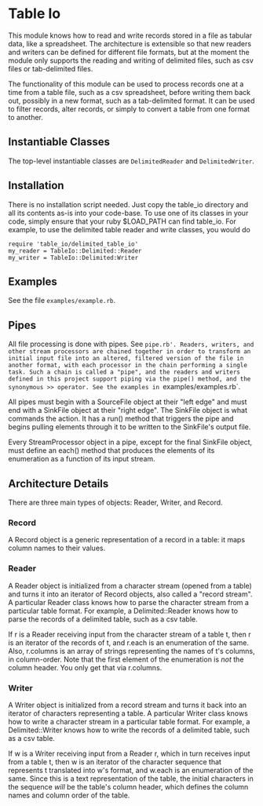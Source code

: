 # Table Io
This module knows how to read and write records stored in a file as tabular data, like a spreadsheet.
The architecture is extensible so that new readers and writers can be defined for different file formats,
but at the moment the module only supports the reading and writing of delimited files, such as csv files
or tab-delimited files.

The functionality of this module can be used to process records one at a time from a table file,
such as a csv spreadsheet, before writing them back out, possibly in a new format, such as a tab-delimited
format. It can be used to filter records, alter records, or simply to convert a table from
one format to another.


## Instantiable Classes
The top-level instantiable classes are `DelimitedReader` and `DelimitedWriter`.


## Installation
There is no installation script needed. Just copy the table_io directory and all its contents as-is
into your code-base. To use one of its classes in your code, simply ensure that your ruby $LOAD_PATH
can find table_io. For example, to use the delimited table reader and write classes, you would do

    require 'table_io/delimited_table_io'
    my_reader = TableIo::Delimited::Reader
    my_writer = TableIo::Delimited:Writer


## Examples
See the file `examples/example.rb`.


## Pipes
All file processing is done with pipes. See `pipe.rb'. Readers, writers, and other stream processors
are chained together in order to transform
an initial input file into an altered, filtered version of the file in another format, with each processor
in the chain performing a single task. Such a chain is called a "pipe", and the readers and writers defined
in this project support piping via the pipe() method, and the synonymous >> operator.
See the examples in `examples/examples.rb`.

All pipes must begin with a SourceFile object at their "left edge" and must end with a SinkFile object
at their "right edge". The SinkFile object is what commands the action. It has a run() method that
triggers the pipe and begins pulling elements through it to be written to the SinkFile's output file.

Every StreamProcessor object in a pipe, except for the final SinkFile object, must define an each() method
that produces the elements of its enumeration as a function of its input stream.


## Architecture Details

There are three main types of objects: Reader, Writer, and Record.

### Record
A Record object is a generic representation of a record in a table: it maps column names to their values.

### Reader
A Reader object is initialized from a character stream (opened from a table) and turns it into
an iterator of Record objects, also called a "record stream". A particular Reader class knows how
to parse the character stream from a particular table format. For example, a Delimited::Reader knows
how to parse the records of a delimited table, such as a csv table.

If r is a Reader receiving input from the character stream of a table t,
then r is an iterator of the records of t, and r.each is an enumeration of the same.
Also, r.columns is an array of strings representing the names of t's columns, in column-order.
Note that the first element of the enumeration is *not* the column header.
You only get that via r.columns.

### Writer
A Writer object is initialized from a record stream and turns it back into
an iterator of characters representing a table. A particular Writer class knows how to write
a character stream in a particular table format. For example, a Delimited::Writer knows how
to write the records of a delimited table, such as a csv table.

If w is a Writer receiving input from a Reader r, which in turn receives input from a table t,
then w is an iterator of the character sequence that represents t translated into w's format,
and w.each is an enumeration of the same.
   Since this is a text representation of the table, the initial characters in the sequence *will*
be the table's column header, which defines the column names and column order of the table.

